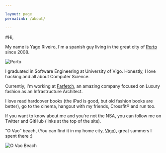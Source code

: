 ```yaml
---

layout: page
permalink: /about/

---
```


#Hi,

My name is Yago Riveiro, I'm a spanish guy living in the great city of <a href="https://en.wikipedia.org/wiki/Porto">Porto</a> since 2008.

![Porto](https://upload.wikimedia.org/wikipedia/commons/7/76/Panorama_do_Porto_e_do_rio_Douro.jpg)

I graduated in Software Engineering at University of Vigo. Honestly, I love hacking and all about Computer Science.

Currently, I'm working at <a href="https://www.farfetch.com/" rel="external">Farfetch</a>, an amazing company focused on Luxury fashion as an Infrastructure Architect.

I love read hardcover books (the iPad is good, but old fashion books are better), go to the cinema, hangout with my friends, Crossfit® and run too.

If you want to know about me and you're not the NSA, you can follow me on Twitter and GitHub (links at the top of the site).

"O Vao" beach, (You can find it in my home city, <a href="https://en.wikipedia.org/wiki/Vigo" rel="external">Vigo</a>), great summers I spent there :)

![O Vao Beach](https://i.imgur.com/JPKLUZJ.jpg)
